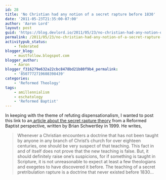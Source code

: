 ```yaml
---
id: 28
title: 'No Christian had any notion of a secret rapture before 1830'
date: '2011-05-23T21:35:00-07:00'
author: 'Aaron Lord'
layout: post
guid: 'https://blog.devlord.io/2011/05/23/no-christian-had-any-notion-of-a-secret-rapture-before-1830/'
permalink: /2011/05/23/no-christian-had-any-notion-of-a-secret-rapture-before-1830/
activitypub_status:
    - federated
blogger_blog:
    - mustfollow.blogspot.com
blogger_author:
    - Aaron
blogger_f316279e632a22cbc8478bd21b80f9b4_permalink:
    - '8507772719608398439'
categories:
    - 'Reformed Theology'
tags:
    - amillennialism
    - eschatology
    - 'Reformed Baptist'
---
```


In keeping with the theme of refuting dispensationalism, I wanted to post this link to an<a href="http://www.graceonlinelibrary.org/eschatology/is-the-pretribulation-rapture-biblical-by-brian-schwertley/"> article about the secret rapture theory</a> from a Reformed Baptist perspective, written by Brian Schwertley in 1999. He writes,
<blockquote>Whenever a Christian encounters a doctrine that has not been taught by anyone in any branch of Christ’s church for over eighteen centuries, one should be very suspect of that teaching. This fact in and of itself does not prove that the new teaching is false. But, it should definitely raise one’s suspicions, for if something is taught in Scripture, it is not unreasonable to expect at least a few theologians and exegetes to have discovered it before. The teaching of a secret pretribulation rapture is a doctrine that never existed before 1830...</blockquote>

